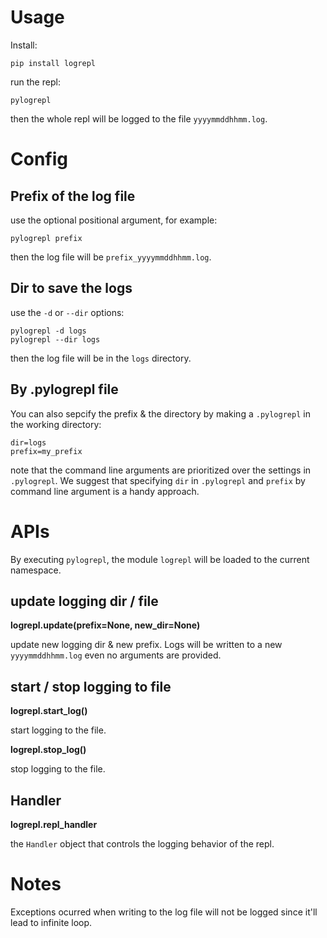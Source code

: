 # Usage
Install:
```
pip install logrepl
```

run the repl:
```
pylogrepl
```

then the whole repl will be logged to the file `yyyymmddhhmm.log`.

# Config

## Prefix of the log file

use the optional positional argument, for example:
```
pylogrepl prefix
```

then the log file will be `prefix_yyyymmddhhmm.log`.

## Dir to save the logs

use the `-d` or `--dir` options:
```
pylogrepl -d logs
pylogrepl --dir logs
```

then the log file will be in the `logs` directory.

## By .pylogrepl file

You can also sepcify the prefix & the directory by making a `.pylogrepl` in the working directory:

```
dir=logs
prefix=my_prefix
```

note that the command line arguments are prioritized over the settings in `.pylogrepl`. We suggest that specifying `dir` in `.pylogrepl` and `prefix` by command line argument is a handy approach.

# APIs

By executing `pylogrepl`, the module `logrepl` will be loaded to the current namespace.

## update logging dir / file

**logrepl.update(prefix=None, new_dir=None)**

update new logging dir & new prefix. Logs will be written to a new `yyyymmddhhmm.log` even no arguments are provided.

## start / stop logging to file

**logrepl.start_log()**

start logging to the file.

**logrepl.stop_log()**

stop logging to the file.

## Handler

**logrepl.repl_handler**

the `Handler` object that controls the logging behavior of the repl.

# Notes

Exceptions ocurred when writing to the log file will not be logged since it'll lead to infinite loop.

